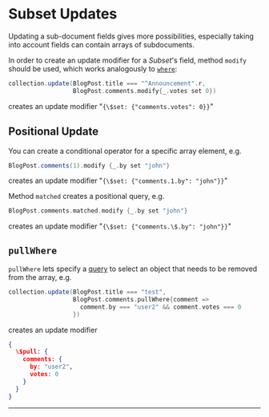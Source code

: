 # Subset Updates

Updating a sub-document fields gives more possibilities, especially
taking into account fields can contain arrays of subdocuments.

In order to create an update modifier for a _Subset_'s field, method
`modify` should be used, which works analogously to
[`where`]($siteBaseUrl$/Subset+Query.html):

```scala
collection.update(BlogPost.title === "^Announcement".r,
                  BlogPost.comments.modify{_.votes set 0})
```

creates an update modifier "`{\$set: {"comments.votes": 0}}`"

## Positional Update

You can create a conditional operator for a specific array element, e.g.

```scala
BlogPost.comments(1).modify {_.by set "john"}
```

creates an update modifier "`{\$set: {"comments.1.by": "john"}}`"

Method `matched` creates a positional query, e.g.

```scala
BlogPost.comments.matched.modify {_.by set "john"}
```
creates an update modifier "`{\$set: {"comments.\$.by": "john"}}`"

## `pullWhere`

`pullWhere` lets specify a [query]($siteBaseUrl$/Queries.html) to select an object
that needs to be removed from the array, e.g.

```scala
collection.update(BlogPost.title === "test",
                  BlogPost.comments.pullWhere{comment =>
                    comment.by === "user2" && comment.votes === 0
                  })
```

creates an update modifier

```json
{
  \$pull: {
    comments: {
      by: "user2",
      votes: 0
    }
  }
}
```

* * *
